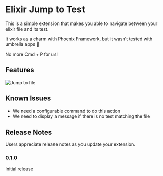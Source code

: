 # Elixir Jump to Test

This is a simple extension that makes you able to navigate between your elixir file and its test.

It works as a charm with Phoenix Framework, but it wasn't tested with umbrella apps :thinking:

No more Cmd + P for us!

## Features

![Jump to file](https://media.giphy.com/media/f9wtwt30UPppugue1F/giphy.gif)

## Known Issues

* We need a configurable command to do this action
* We need to display a message if there is no test matching the file

## Release Notes

Users appreciate release notes as you update your extension.

### 0.1.0

Initial release
